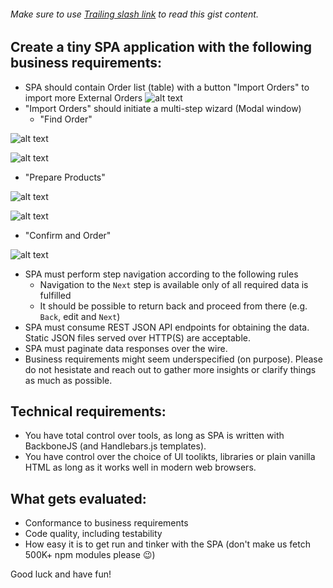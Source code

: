 ###### Make sure to use [Trailing slash link](/leonardinius/c97df5dc62ec1b4cea18bdf323b04af4/) to read this gist content.

## Create a tiny SPA application with the following business requirements:

* SPA should contain Order list (table) with a button "Import Orders" to import more External Orders
![alt text](https://gist.github.com/leonardinius/c97df5dc62ec1b4cea18bdf323b04af4/raw/Order%2520List.png)
* "Import Orders" should initiate a multi-step wizard (Modal window)
  * "Find Order"

![alt text](https://gist.github.com/leonardinius/c97df5dc62ec1b4cea18bdf323b04af4/raw/Find%2520Order%25201.png)

![alt text](https://gist.github.com/leonardinius/c97df5dc62ec1b4cea18bdf323b04af4/raw/Find%2520Order%25202.png)

  * "Prepare Products"

![alt text](https://gist.github.com/leonardinius/c97df5dc62ec1b4cea18bdf323b04af4/raw/Prepare%2520Products%25201.png)

![alt text](https://gist.github.com/leonardinius/c97df5dc62ec1b4cea18bdf323b04af4/raw/Prepare%2520Products%25202.png)

  * "Confirm and Order"
  
![alt text](https://gist.github.com/leonardinius/c97df5dc62ec1b4cea18bdf323b04af4/raw/Confirm%2520Order.png)

* SPA must perform step navigation according to the following rules
  * Navigation to the `Next` step is available only of all required data is fulfilled
  * It should be possible to return back and proceed from there (e.g. `Back`, edit and `Next`)
* SPA must consume REST JSON API endpoints for obtaining the data. 
  Static JSON files served over HTTP(S) are acceptable.  
* SPA must paginate data responses over the wire.
* Business requirements might seem underspecified (on purpose). Please do not hesistate and reach out to gather more insights or clarify things as much as possible.  

## Technical requirements:

* You have total control over tools, as long as SPA is written with BackboneJS (and Handlebars.js templates).
* You have control over the choice of UI toolikts, libraries or plain vanilla HTML as long as it works well in modern web browsers.

## What gets evaluated:

* Conformance to business requirements
* Code quality, including testability
* How easy it is to get run and tinker with the SPA (don't make us fetch 500K+ npm modules please 😉)

Good luck and have fun!

